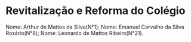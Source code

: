 # Revitalização e Reforma do Colégio

Nome: Arthur de Mattos da Silva(N°1);
Nome: Emanuel Carvalho da Silva Rosário(N°8);
Nome: Leonardo de Mattos Ribeiro(N°21).

